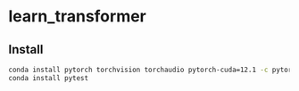 # learn_transformer

## Install

```bash
conda install pytorch torchvision torchaudio pytorch-cuda=12.1 -c pytorch -c nvidia
conda install pytest
```